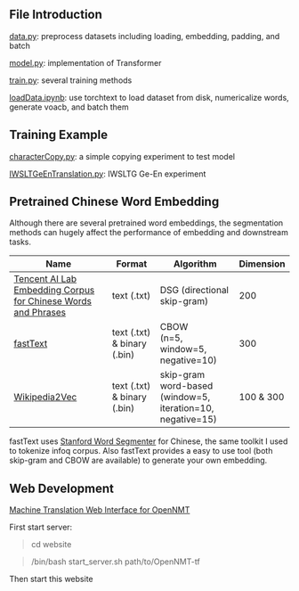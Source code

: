 ## File Introduction


[data.py](data.py): preprocess datasets including loading, embedding, padding, and batch

[model.py](model.py): implementation of Transformer 

[train.py](train.py): several training methods

[loadData.ipynb](loadData.ipynb): use torchtext to load dataset from disk, numericalize words, generate voacb, and batch them


## Training Example

[characterCopy.py](characterCopy.py): a simple copying experiment to test model 

[IWSLTGeEnTranslation.py](IWSLTGeEnTranslation.py): IWSLTG Ge-En experiment


## Pretrained Chinese Word Embedding

Although there are several pretrained word embeddings, the segmentation methods can hugely affect the performance of embedding and downstream tasks. 

| Name                                 | Format             | Algorithm   | Dimension |
|--------------------------------------|--------------------|-------------|-----------|
| [Tencent AI Lab Embedding Corpus for Chinese Words and Phrases](https://ai.tencent.com/ailab/nlp/embedding.html) | text (.txt) | DSG (directional skip-gram) | 200 |
| [fastText](https://fasttext.cc/docs/en/crawl-vectors.html) | text (.txt) & binary (.bin) | CBOW <br>(n=5, window=5, negative=10) | 300 |
| [Wikipedia2Vec](https://wikipedia2vec.github.io/wikipedia2vec/pretrained/#chinese) | text (.txt) & binary (.bin) | skip-gram<br>word-based<br>(window=5, iteration=10, negative=15) | 100 & 300 |


fastText uses [Stanford Word Segmenter](https://nlp.stanford.edu/software/segmenter.html) for Chinese, the same toolkit I used to tokenize infoq corpus. Also fastText provides a easy to use tool (both skip-gram and CBOW are available) to generate your own embedding.




## Web Development

[Machine Translation Web Interface for OpenNMT](https://blog.machinetranslation.io/opennmt-web-interface/)

First start server: 

> cd website

> /bin/bash start_server.sh path/to/OpenNMT-tf

Then start this website 

